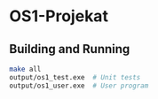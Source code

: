# OS1-Projekat

## Building and Running

```sh
make all
output/os1_test.exe  # Unit tests
output/os1_user.exe  # User program
```
